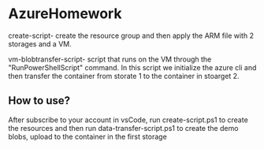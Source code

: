 # AzureHomework

create-script- create the resource group and then apply the ARM file with 2 storages and a VM.

vm-blobtransfer-script- script that runs on the VM through the "RunPowerShellScript" command.
In this script we initialize the azure cli and then transfer the container from storate 1 to the
container in stoarget 2.

## How to use?
After subscribe to your account in vsCode, run create-script.ps1 to create the resources and 
then run data-transfer-script.ps1 to create the demo blobs, upload to the container in the 
first storage 

